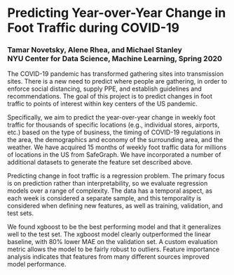 # Predicting Year-over-Year Change in Foot Traffic during COVID-19

### Tamar Novetsky, Alene Rhea, and Michael Stanley<br/>NYU Center for Data Science, Machine Learning, Spring 2020

The COVID-19 pandemic has transformed gathering sites into transmission sites. There is a new need to predict where people are gathering, in order to enforce social distancing, supply PPE, and establish guidelines and recommendations. The goal of this project is to predict changes in foot traffic to points of interest within key centers of the US pandemic.  

Specifically, we aim to predict the year-over-year change in weekly foot traffic for thousands of specific locations (e.g., individual stores, airports, etc.) based on the type of business, the timing of COVID-19 regulations in the area, the demographics and economy of the surrounding area, and the weather.  We have acquired 15 months of weekly foot traffic data for millions of locations in the US from SafeGraph.  We have incorporated a number of additional datasets to generate the feature set described above.  

Predicting change in foot traffic is a regression problem.  The primary focus is on prediction rather than interpretability, so we evaluate regression models over a range of complexity.  The data has a temporal aspect, as each week is considered a separate sample, and this temporality is considered when defining new features, as well as training, validation, and test sets.

We found xgboost to be the best performing model and that it generalizes well to the test set.  The xgboost model clearly outperformed the linear baseline, with 80% lower MAE on the validation set. A custom evaluation metric allows the model to be fairly robust to outliers. Feature importance analysis indicates that features from many different sources improved model performance.
